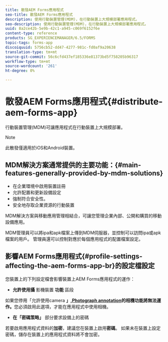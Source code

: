 ```yaml
---
title: 散發AEM Forms應用程式
seo-title: 散發AEM Forms應用程式
description: 使用行動裝置管理(MDM)，在行動裝置上大規模部署應用程式。
seo-description: 使用行動裝置管理(MDM)，在行動裝置上大規模部署應用程式。
uuid: 8a2ce42b-5e9b-42c1-a945-c069f6152f6e
content-type: reference
products: SG_EXPERIENCEMANAGER/6.5/FORMS
topic-tags: forms-app
discoiquuid: 5756cb52-dd47-4277-981c-fd0af9a20638
translation-type: tm+mt
source-git-commit: 56c6cfd437ef185336e81373bd5f758205b96317
workflow-type: tm+mt
source-wordcount: '261'
ht-degree: 0%

---
```



# 散發AEM Forms應用程式{#distribute-aem-forms-app}

行動裝置管理(MDM)可讓應用程式在行動裝置上大規模部署。

>[!NOTE]
>
>此散發僅適用於iOS和Android裝置。

## MDM解決方案通常提供的主要功能：{#main-features-generally-provided-by-mdm-solutions}

* 在企業環境中啟用裝置註冊
* 允許配置和更新設備設定
* 強制符合安全性。
* 安全地存取企業資源的行動裝置

MDM解決方案與移動應用管理相結合，可讓您管理企業內部、公開和購買的移動設備應用。

MDM管理員可以將ipa和apk檔案上傳到MDM伺服器，並控制可以訪問ipa或apk檔案的用戶。 管理員還可以控制對應於每個應用程式的配置檔案設定。

## 影響AEM Forms應用程式{#profile-settings-affecting-the-aem-forms-app-br}的設定檔設定

您裝置上的下列設定檔會影響裝置上AEM Forms應用程式的運作：

* **允許使用攝** 影機裝置 **功能** 區段

如果您停用「允許使用camera **」,[Photograph annotation](/help/forms/using/add-attachments.md)的相機功能將無法運作。**&#x200B;您必須啟用此選項，才能在應用程式中使用相機。

* **在「密碼策略」** 部分要求設備上的密碼

若要啟用應用程式資料的&#x200B;**加密**，建議您在裝置上啟用&#x200B;**密碼**。 如果未在裝置上設定密碼，儲存在裝置上的應用程式資料將不會加密。
